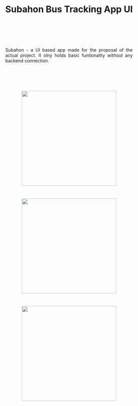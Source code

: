<div align="center">
<h1> Subahon Bus Tracking App UI</h1>
<br><br>

<div align="justify" style="margin: 50px;">
        Subahon - a UI based app made for the proposal of the actual project. It olny holds basic funtionality without any backend connection.
        <br><br>
</div>

<img src="http://tridivroy.xyz/git_images/SB1.png" width="300px" style="padding: 20px;" />
<img src="http://tridivroy.xyz/git_images/SB2.png" width="300px" style="padding: 20px;" />
<img src="http://tridivroy.xyz/git_images/SB3.png" width="300px" style="padding: 20px;" />


</div>
